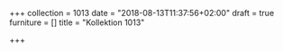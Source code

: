 +++
collection = 1013
date = "2018-08-13T11:37:56+02:00"
draft = true
furniture = []
title = "Kollektion 1013"

+++
